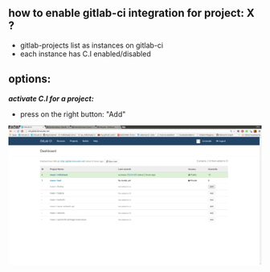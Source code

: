 how to enable gitlab-ci integration for project: X ? 
----
- gitlab-projects list as instances on gitlab-ci
- each instance has C.I enabled/disabled 



options:
---
***activate C.I for a project:***
- press on the right button: "Add"


![enable integration for my projects](../png/enable_integration_for_my_project.png)
